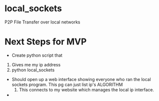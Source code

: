 # local_sockets
P2P File Transfer over local networks

# Next Steps for MVP
* Create python script that
 1. Gives me my ip address
 2. python local_sockets
  * Should open up a web interface showing everyone who ran the local sockets program. This pg can just list ip's
      ALGORITHM
       1. This connects to my website which manages the local ip interface. 
  * 


